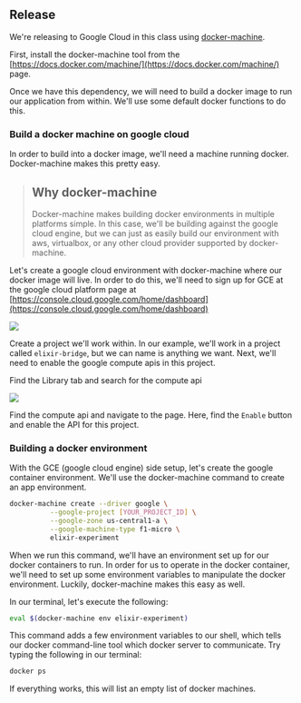 ## Release

We're releasing to Google Cloud in this class using [docker-machine](https://docs.docker.com/machine/).

First, install the docker-machine tool from the [https://docs.docker.com/machine/](https://docs.docker.com/machine/) page.

Once we have this dependency, we will need to build a docker image to run our application from within. We'll use some default docker functions to do this.

### Build a docker machine on google cloud

In order to build into a docker image, we'll need a machine running docker. Docker-machine makes this pretty easy. 

> ## Why docker-machine
>
> Docker-machine makes building docker environments in multiple platforms simple. In this case, we'll be building against the google cloud engine, but we can just as easily build our environment with aws, virtualbox, or any other cloud provider supported by docker-machine. 

Let's create a google cloud environment with docker-machine where our docker image will live. In order to do this, we'll need to sign up for GCE at the google cloud platform page at [https://console.cloud.google.com/home/dashboard](https://console.cloud.google.com/home/dashboard)

![](./assets/create-project-1)

Create a project we'll work within. In our example, we'll work in a project called `elixir-bridge`, but we can name is anything we want. Next, we'll need to enable the google compute apis in this project. 

Find the Library tab and search for the compute api

![](./assets/enable-cloud-api-1)

Find the compute api and navigate to the page. Here, find the `Enable` button and enable the API for this project.

### Building a docker environment

With the GCE (google cloud engine) side setup, let's create the google container environment. We'll use the docker-machine command to create an app environment. 

```bash
docker-machine create --driver google \
          --google-project [YOUR_PROJECT_ID] \
          --google-zone us-central1-a \
          --google-machine-type f1-micro \
          elixir-experiment
```

When we run this command, we'll have an environment set up for our docker containers to run. In order for us to operate in the docker container, we'll need to set up some environment variables to manipulate the docker environment. Luckily, docker-machine makes this easy as well.

In our terminal, let's execute the following:

```bash
eval $(docker-machine env elixir-experiment)
```

This command adds a few environment variables to our shell, which tells our docker command-line tool which docker server to communicate. Try typing the following in our terminal:

```bash
docker ps
```

If everything works, this will list an empty list of docker machines. 

